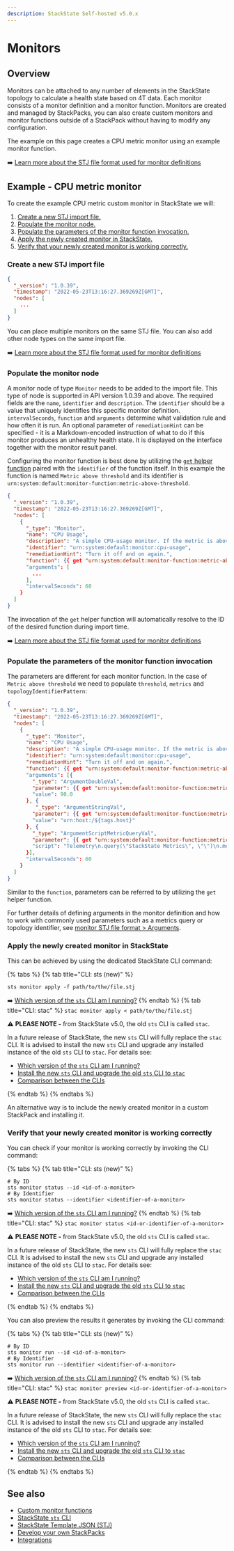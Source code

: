 ```yaml
---
description: StackState Self-hosted v5.0.x
---
```


# Monitors

## Overview

Monitors can be attached to any number of elements in the StackState topology to calculate a health state based on 4T data. Each monitor consists of a monitor definition and a monitor function. Monitors are created and managed by StackPacks, you can also create custom monitors and monitor functions outside of a StackPack without having to modify any configuration.

The example on this page creates a CPU metric monitor using an example monitor function. 

➡️ [Learn more about the STJ file format used for monitor definitions](monitor-stj-file-format.md)

## Example - CPU metric monitor

To create the example CPU metric custom monitor in StackState we will:

1. [Create a new STJ import file.](#create-a-new-stj-import-file)
2. [Populate the monitor node.](#populate-the-monitor-node)
3. [Populate the parameters of the monitor function invocation.](#populate-the-parameters-of-the-monitor-function-invocation)
4. [Apply the newly created monitor in StackState.](#apply-the-newly-created-monitor-in-stackstate)
5. [Verify that your newly created monitor is working correctly.](#verify-that-your-newly-created-monitor-is-working-correctly)

### Create a new STJ import file

```json
{
  "_version": "1.0.39",
  "timestamp": "2022-05-23T13:16:27.369269Z[GMT]",
  "nodes": [
    ...
  ]
}
```

You can place multiple monitors on the same STJ file. You can also add other node types on the same import file.

➡️ [Learn more about the STJ file format used for monitor definitions](monitor-stj-file-format.md)

### Populate the monitor node

A monitor node of type `Monitor` needs to be added to the import file. This type of node is supported in API version 1.0.39 and above. The required fields are the `name`, `identifier` and `description`. The `identifier` should be a value that uniquely identifies this specific monitor definition. `intervalSeconds`, `function` and `arguments` determine what validation rule and how often it is run. An optional parameter of `remediationHint` can be specified - it is a Markdown-encoded instruction of what to do if this monitor produces an unhealthy health state. It is displayed on the interface together with the monitor result panel.

Configuring the monitor function is best done by utilizing the [`get` helper function](/develop/reference/stj/stj_reference.md#get) paired with the `identifier` of the function itself. In this example the function is named `Metric above threshold` and its identifier is `urn:system:default:monitor-function:metric-above-threshold`.

```json
{
  "_version": "1.0.39",
  "timestamp": "2022-05-23T13:16:27.369269Z[GMT]",
  "nodes": [
    {
      "_type": "Monitor",
      "name": "CPU Usage",
      "description": "A simple CPU-usage monitor. If the metric is above a given threshold, the state is set to CRITICAL.",
      "identifier": "urn:system:default:monitor:cpu-usage",
      "remediationHint": "Turn it off and on again.",
      "function": {{ get "urn:system:default:monitor-function:metric-above-threshold" }},
      "arguments": [
        ...
      ],
      "intervalSeconds": 60
    }
  ]
}
```

The invocation of the `get` helper function will automatically resolve to the ID of the desired function during import time.

➡️ [Learn more about the STJ file format used for monitor definitions](monitor-stj-file-format.md)

### Populate the parameters of the monitor function invocation

The parameters are different for each monitor function. In the case of `Metric above threshold` we need to populate `threshold`, `metrics` and `topologyIdentifierPattern`:

```json
{
  "_version": "1.0.39",
  "timestamp": "2022-05-23T13:16:27.369269Z[GMT]",
  "nodes": [
    {
      "_type": "Monitor",
      "name": "CPU Usage",
      "description": "A simple CPU-usage monitor. If the metric is above a given threshold, the state is set to CRITICAL.",
      "identifier": "urn:system:default:monitor:cpu-usage",
      "remediationHint": "Turn it off and on again.",
      "function": {{ get "urn:system:default:monitor-function:metric-above-threshold" }},
      "arguments": [{
        "_type": "ArgumentDoubleVal",
        "parameter": {{ get "urn:system:default:monitor-function:metric-above-threshold" "Type=Parameter;Name=threshold" }},
        "value": 90.0
      }, {
         "_type": "ArgumentStringVal",
        "parameter": {{ get "urn:system:default:monitor-function:metric-above-threshold" "Type=Parameter;Name=topologyIdentifierPattern" }},
        "value": "urn:host:/${tags.host}"
      }, {
        "_type": "ArgumentScriptMetricQueryVal",
        "parameter": {{ get "urn:system:default:monitor-function:metric-above-threshold" "Type=Parameter;Name=metrics" }},
        "script": "Telemetry\n.query(\"StackState Metrics\", \"\")\n.metricField(\"system.cpu.system\")\n.groupBy(\"tags.host\")\n.start(\"-1m\")\n.aggregation(\"mean\", \"15s\")"
      }],
      "intervalSeconds": 60
    }
  ]
}
```

Similar to the `function`, parameters can be referred to by utilizing the `get` helper function.

For further details of defining arguments in the monitor definition and how to work with commonly used parameters such as a metrics query or topology identifier, see [monitor STJ file format > Arguments](/develop/developer-guides/monitors/monitor-stj-file-format.md#arguments).

### Apply the newly created monitor in StackState

This can be achieved by using the dedicated StackState CLI command:

{% tabs %}[](http://not.a.link "StackState Self-Hosted only")
{% tab title="CLI: sts (new)" %}[](http://not.a.link "StackState Self-Hosted only")
```
sts monitor apply -f path/to/the/file.stj
```

➡️ [Which version of the `sts` CLI am I running?](/setup/cli/cli-comparison.md#which-version-of-the-cli-am-i-running "StackState Self-Hosted only")
{% endtab %}[](http://not.a.link "StackState Self-Hosted only")
{% tab title="CLI: stac" %}[](http://not.a.link "StackState Self-Hosted only")
`stac monitor apply < path/to/the/file.stj`[](http://not.a.link "StackState Self-Hosted only")

⚠️ **PLEASE NOTE -** from StackState v5.0, the old `sts` CLI is called `stac`. [](http://not.a.link "StackState Self-Hosted only")

In a future release of StackState, the new `sts` CLI will fully replace the `stac` CLI. It is advised to install the new `sts` CLI and upgrade any installed instance of the old `sts` CLI to `stac`. For details see:[](http://not.a.link "StackState Self-Hosted only")

* [Which version of the `sts` CLI am I running?](/setup/cli/cli-comparison.md#which-version-of-the-cli-am-i-running "StackState Self-Hosted only")
* [Install the new `sts` CLI and upgrade the old `sts` CLI to `stac`](/setup/cli/cli-sts.md#install-the-new-sts-cli "StackState Self-Hosted only")
* [Comparison between the CLIs](/setup/cli/cli-comparison.md "StackState Self-Hosted only")

{% endtab %}[](http://not.a.link "StackState Self-Hosted only")
{% endtabs %}[](http://not.a.link "StackState Self-Hosted only")

An alternative way is to include the newly created monitor in a custom StackPack and installing it.

### Verify that your newly created monitor is working correctly

You can check if your monitor is working correctly by invoking the CLI command:

{% tabs %}[](http://not.a.link "StackState Self-Hosted only")
{% tab title="CLI: sts (new)" %}[](http://not.a.link "StackState Self-Hosted only")
```
# By ID
sts monitor status --id <id-of-a-monitor>
# By Identifier
sts monitor status --identifier <identifier-of-a-monitor>
```

➡️ [Which version of the `sts` CLI am I running?](/setup/cli/cli-comparison.md#which-version-of-the-cli-am-i-running "StackState Self-Hosted only")
{% endtab %}[](http://not.a.link "StackState Self-Hosted only")
{% tab title="CLI: stac" %}[](http://not.a.link "StackState Self-Hosted only")
`stac monitor status <id-or-identifier-of-a-monitor>`[](http://not.a.link "StackState Self-Hosted only")


⚠️ **PLEASE NOTE -** from StackState v5.0, the old `sts` CLI is called `stac`. [](http://not.a.link "StackState Self-Hosted only")

In a future release of StackState, the new `sts` CLI will fully replace the `stac` CLI. It is advised to install the new `sts` CLI and upgrade any installed instance of the old `sts` CLI to `stac`. For details see:[](http://not.a.link "StackState Self-Hosted only")

* [Which version of the `sts` CLI am I running?](/setup/cli/cli-comparison.md#which-version-of-the-cli-am-i-running "StackState Self-Hosted only")
* [Install the new `sts` CLI and upgrade the old `sts` CLI to `stac`](/setup/cli/cli-sts.md#install-the-new-sts-cli "StackState Self-Hosted only")
* [Comparison between the CLIs](/setup/cli/cli-comparison.md "StackState Self-Hosted only")

{% endtab %}[](http://not.a.link "StackState Self-Hosted only")
{% endtabs %}[](http://not.a.link "StackState Self-Hosted only")

You can also preview the results it generates by invoking the CLI command:

{% tabs %}[](http://not.a.link "StackState Self-Hosted only")
{% tab title="CLI: sts (new)" %}[](http://not.a.link "StackState Self-Hosted only")
```
# By ID
sts monitor run --id <id-of-a-monitor>
# By Identifier
sts monitor run --identifier <identifier-of-a-monitor>
```

➡️ [Which version of the `sts` CLI am I running?](/setup/cli/cli-comparison.md#which-version-of-the-cli-am-i-running "StackState Self-Hosted only")
{% endtab %}[](http://not.a.link "StackState Self-Hosted only")
{% tab title="CLI: stac" %}[](http://not.a.link "StackState Self-Hosted only")
`stac monitor preview <id-or-identifier-of-a-monitor>`[](http://not.a.link "StackState Self-Hosted only")


⚠️ **PLEASE NOTE -** from StackState v5.0, the old `sts` CLI is called `stac`. [](http://not.a.link "StackState Self-Hosted only")

In a future release of StackState, the new `sts` CLI will fully replace the `stac` CLI. It is advised to install the new `sts` CLI and upgrade any installed instance of the old `sts` CLI to `stac`. For details see:[](http://not.a.link "StackState Self-Hosted only")

* [Which version of the `sts` CLI am I running?](/setup/cli/cli-comparison.md#which-version-of-the-cli-am-i-running "StackState Self-Hosted only")
* [Install the new `sts` CLI and upgrade the old `sts` CLI to `stac`](/setup/cli/cli-sts.md#install-the-new-sts-cli "StackState Self-Hosted only")
* [Comparison between the CLIs](/setup/cli/cli-comparison.md "StackState Self-Hosted only")

{% endtab %}[](http://not.a.link "StackState Self-Hosted only")
{% endtabs %}[](http://not.a.link "StackState Self-Hosted only")

## See also

* [Custom monitor functions](/develop/developer-guides/custom-functions/monitor-functions.md "StackState Self-Hosted only")
* [StackState `sts` CLI](/setup/cli/cli-sts.md)
* [StackState Template JSON \(STJ\)](/develop/reference/stj/README.md)
* [Develop your own StackPacks](/stackpacks/sdk.md "StackState Self-Hosted only")
* [Integrations](/stackpacks/integrations/README.md)
